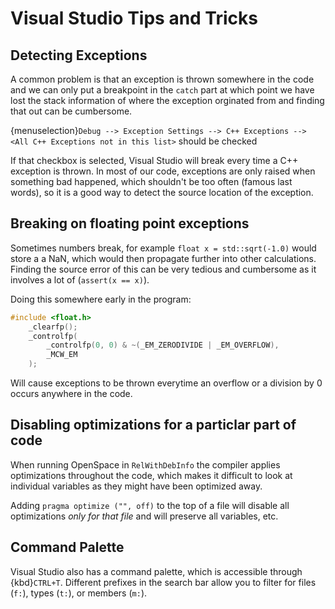 # Visual Studio Tips and Tricks

## Detecting Exceptions
A common problem is that an exception is thrown somewhere in the code and we can only put a breakpoint in the `catch` part at which point we have lost the stack information of where the exception orginated from and finding that out can be cumbersome.

{menuselection}`Debug --> Exception Settings --> C++ Exceptions --> <All C++ Exceptions not in this list>` should be checked

If that checkbox is selected, Visual Studio will break every time a C++ exception is thrown. In most of our code, exceptions are only raised when something bad happened, which shouldn't be too often (famous last words), so it is a good way to detect the source location of the exception.


## Breaking on floating point exceptions
Sometimes numbers break, for example `float x = std::sqrt(-1.0)` would store a a NaN, which would then propagate further into other calculations. Finding the source error of this can be very tedious and cumbersome as it involves a lot of (`assert(x == x)`).

Doing this somewhere early in the program:
```cpp
#include <float.h>
    _clearfp();
    _controlfp(
        _controlfp(0, 0) & ~(_EM_ZERODIVIDE | _EM_OVERFLOW),
        _MCW_EM
    );
```

Will cause exceptions to be thrown everytime an overflow or a division by 0 occurs anywhere in the code.


## Disabling optimizations for a particlar part of code
When running OpenSpace in `RelWithDebInfo` the compiler applies optimizations throughout the code, which makes it difficult to look at individual variables as they might have been optimized away.

Adding `pragma optimize ("", off)` to the top of a file will disable all optimizations *only for that file* and will preserve all variables, etc.


## Command Palette
Visual Studio also has a command palette, which is accessible through {kbd}`CTRL+T`. Different prefixes in the search bar allow you to filter for files (`f:`), types (`t:`), or members (`m:`).
